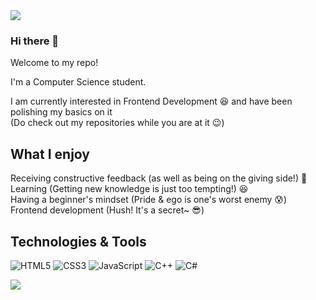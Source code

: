 <img src='https://user-images.githubusercontent.com/64846892/125523449-8c6fc34f-aa24-4951-93cb-1ef68632c351.png' />

### Hi there 👋

Welcome to my repo! 

I'm a Computer Science student.

I am currently interested in Frontend Development :satisfied:
and have been polishing my basics on it <br> 
(Do check out my repositories while you are at it :wink:)

## What I enjoy
Receiving constructive feedback (as well as being on the giving side!) :gift: <br>
Learning (Getting new knowledge is just too tempting!) :satisfied: <br>
Having a beginner's mindset (Pride & ego is one's worst enemy :cold_sweat:) <br>
Frontend development (Hush! It's a secret~ :sunglasses:)

## Technologies & Tools
<img alt="HTML5" src="https://img.shields.io/badge/html5-%23E34F26.svg?style=for-the-badge&logo=html5&logoColor=white"/> <img alt="CSS3" src="https://img.shields.io/badge/css3-%231572B6.svg?style=for-the-badge&logo=css3&logoColor=white"/> <img alt="JavaScript" src="https://img.shields.io/badge/javascript-%23323330.svg?style=for-the-badge&logo=javascript&logoColor=%23F7DF1E"/>
<img alt="C++" src="https://img.shields.io/badge/c++-%2300599C.svg?style=for-the-badge&logo=c%2B%2B&logoColor=white"/>
<img alt="C#" src="https://img.shields.io/badge/c%23-%23239120.svg?style=for-the-badge&logo=c-sharp&logoColor=white"/>

<img align="center" src="https://github-readme-stats.vercel.app/api/top-langs/?username=a-amon" />

